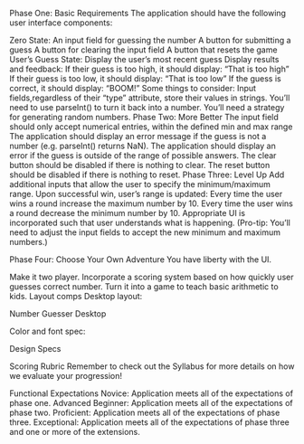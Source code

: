 Phase One: Basic Requirements
The application should have the following user interface components:

Zero State:
An input field for guessing the number
A button for submitting a guess
A button for clearing the input field
A button that resets the game
User’s Guess State:
Display the user’s most recent guess
Display results and feedback:
If their guess is too high, it should display: “That is too high”
If their guess is too low, it should display: “That is too low”
If the guess is correct, it should display: “BOOM!”
Some things to consider:
Input fields,regardless of their “type” attribute, store their values in strings. You’ll need to use parseInt() to turn it back into a number.
You’ll need a strategy for generating random numbers.
Phase Two: More Better
The input field should only accept numerical entries, within the defined min and max range
The application should display an error message if the guess is not a number (e.g. parseInt() returns NaN).
The application should display an error if the guess is outside of the range of possible answers.
The clear button should be disabled if there is nothing to clear.
The reset button should be disabled if there is nothing to reset.
Phase Three: Level Up
Add additional inputs that allow the user to specify the minimum/maximum range.
Upon successful win, user’s range is updated:
Every time the user wins a round increase the maximum number by 10.
Every time the user wins a round decrease the minimum number by 10.
Appropriate UI is incorporated such that user understands what is happening.
(Pro-tip: You’ll need to adjust the input fields to accept the new minimum and maximum numbers.)

Phase Four: Choose Your Own Adventure
You have liberty with the UI.

Make it two player.
Incorporate a scoring system based on how quickly user guesses correct number.
Turn it into a game to teach basic arithmetic to kids.
Layout comps
Desktop layout:

Number Guesser Desktop

Color and font spec:

Design Specs

Scoring Rubric
Remember to check out the Syllabus for more details on how we evaluate your progression!

Functional Expectations
Novice: Application meets all of the expectations of phase one.
Advanced Beginner: Application meets all of the expectations of phase two.
Proficient: Application meets all of the expectations of phase three.
Exceptional: Application meets all of the expectations of phase three and one or more of the extensions.